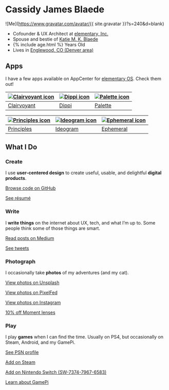 # Cassidy James Blaede

![Me](https://www.gravatar.com/avatar/{{ site.gravatar }}?s=240&d=blank)

<div class="summary">
    <ul class="fa-ul">
        <li><i class="fa-li fa fa-briefcase"></i>Cofounder &amp; UX Architect at <a href="https://elementary.io/">elementary, Inc.</a></li>
        <li><i class="fa-li fa fa-heart"></i>Spouse and bestie of <a href="https://katiemkblaede.com/">Katie M. K. Blaede</a></li>
        <li><i class="fa-li fa fa-birthday-cake"></i><span id="age">{% include age.html %}</span> Years Old</li>
        <li><i class="fa-li fa fa-map-marker"></i>Lives in <a href="https://www.google.com/maps/place/Englewood,+CO/@39.6888341,-104.9838867,12z/data=!4m2!3m1!1s0x876c807a9da33fb7:0x6620ef5f5fcfffc5">Englewood, CO (Denver area)</a></li>
    </ul>
</div>

## Apps

I have a few apps available on AppCenter for [elementary OS](https://elementary.io). Check them out!

| [![Clairvoyant icon](https://cassidyjames.github.io/clairvoyant/data/icons/128.svg)](https://appcenter.elementary.io/com.github.cassidyjames.clairvoyant) | [![Dippi icon](https://cassidyjames.github.io/dippi/data/icons/128/com.github.cassidyjames.dippi.svg)](https://appcenter.elementary.io/com.github.cassidyjames.dippi) | [![Palette icon](https://cassidyjames.github.io/palette/data/icons/128.svg)](https://appcenter.elementary.io/com.github.cassidyjames.palette) |
|---|---|---|
| [Clairvoyant](https://appcenter.elementary.io/com.github.cassidyjames.clairvoyant) | [Dippi](https://appcenter.elementary.io/com.github.cassidyjames.dippi) | [Palette](https://appcenter.elementary.io/com.github.cassidyjames.palette) |


| [![Principles icon](https://cassidyjames.github.io/principles/data/icons/128.svg)](https://appcenter.elementary.io/com.github.cassidyjames.principles) | [![Ideogram icon](https://cassidyjames.github.io/ideogram/data/icons/128.svg)](https://appcenter.elementary.io/com.github.cassidyjames.ideogram) | [![Ephemeral icon](https://cassidyjames.github.io/ephemeral/data/icons/128.svg)](https://appcenter.elementary.io/com.github.cassidyjames.ephemeral) |
|---|---|---|
| [Principles](https://appcenter.elementary.io/com.github.cassidyjames.principles) | [Ideogram](https://appcenter.elementary.io/com.github.cassidyjames.ideogram) | [Ephemeral](https://appcenter.elementary.io/com.github.cassidyjames.ephemeral) |


## What I Do

### Create

I use **user-centered design** to create useful, usable, and delightful **digital products**.

<a href="https://github.com/cassidyjames" class="read-more github"><i class="fab fa-fw fa-github"></i>Browse code on GitHub</a>

<a href="/resume" class="read-more resume"><i class="far fa-fw fa-file-alt"></i>See résumé</a>

### Write

I **write things** on the internet about UX, tech, and what I&rsquo;m up to. Some people think some of those things are smart.

<a href="https://medium.com/@cassidyjames" class="read-more medium"><i class="fab fa-fw fa-medium"></i>Read posts on Medium</a>

<a href="https://twitter.com/CassidyJames" class="read-more twitter"><i class="fab fa-fw fa-twitter"></i>See tweets</a>

### Photograph

I occasionally take **photos** of my adventures (and my cat).

<a href="https://unsplash.com/@cassidyjames" class="read-more unsplash"><i class="fas fa-fw fa-camera"></i>View photos on Unsplash</a>

<a href="https://pixelfed.social/cassidyjames" class="read-more pixelfed"><i class="fas fa-fw fa-camera-retro"></i>View photos on PixelFed</a>

<a href="https://instagram.com/cassidy.james.blaede" class="read-more instagram"><i class="fab fa-fw fa-instagram"></i>View photos on Instagram</a>

<a href="https://www.shopmoment.com/shop?tap_a=30146-d3ce98&tap_s=363496-01e37a&utm_medium=referral&utm_source=ambassador&utm_campaign=Moment%2BReferral%2BProgram&utm_content=cassidyblaede" class="read-more moment"><i class="fas fa-fw fa-credit-card"></i>10% off Moment lenses</a>

### Play

I play **games** when I can find the time. Usually on PS4, but occasionally on Steam, Android, and my GamePi.

<a href="http://psnprofiles.com/blaede22" class="read-more psn"><i class="fa fa-fw fa-trophy"></i>See PSN profile</a>

<a href="http://steamcommunity.com/id/cassidyjames/" class="read-more steam"><i class="fab fa-fw fa-steam-square"></i>Add on Steam</a>

<a href="https://nin.codes/cassidyjames" class="read-more switch"><i class="fab fa-fw fa-nintendo-switch"></i>Add on Nintendo Switch (SW-7374-7967-6583)</a>

<a href="/gamepi" class="read-more gamepi"><i class="fa fa-fw fa-gamepad"></i>Learn about GamePi</a>
